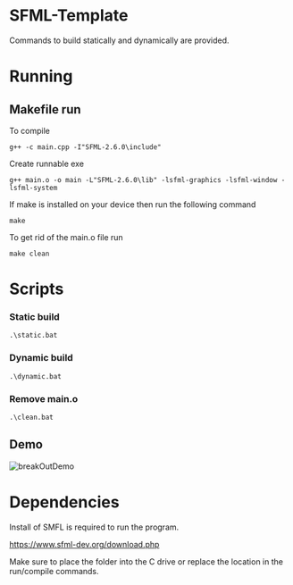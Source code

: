 # SFML-Template
Commands to build statically and dynamically are provided.

# Running

## Makefile run
To compile
```
g++ -c main.cpp -I"SFML-2.6.0\include"
```

Create runnable exe
```
g++ main.o -o main -L"SFML-2.6.0\lib" -lsfml-graphics -lsfml-window -lsfml-system
```

If make is installed on your device then run the following command

```
make
```
To get rid of the main.o file run
```
make clean
```

# Scripts
### Static build
```
.\static.bat
```
### Dynamic build
```
.\dynamic.bat
```
### Remove main.o
```
.\clean.bat
```

## Demo
![breakOutDemo](https://github.com/colbySullivan/Break-Out/assets/88957296/fea8c270-a3de-4226-841d-f7d1dd0e09d0)

# Dependencies
Install of SMFL is required to run the program.

https://www.sfml-dev.org/download.php

Make sure to place the folder into the C drive or replace the location in the run/compile commands.
